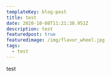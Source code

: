 ```yaml
---
templateKey: blog-post
title: test
date: 2020-10-08T11:21:38.951Z
description: test
featuredpost: true
featuredimage: /img/flavor_wheel.jpg
tags:
  - test
---
```

test